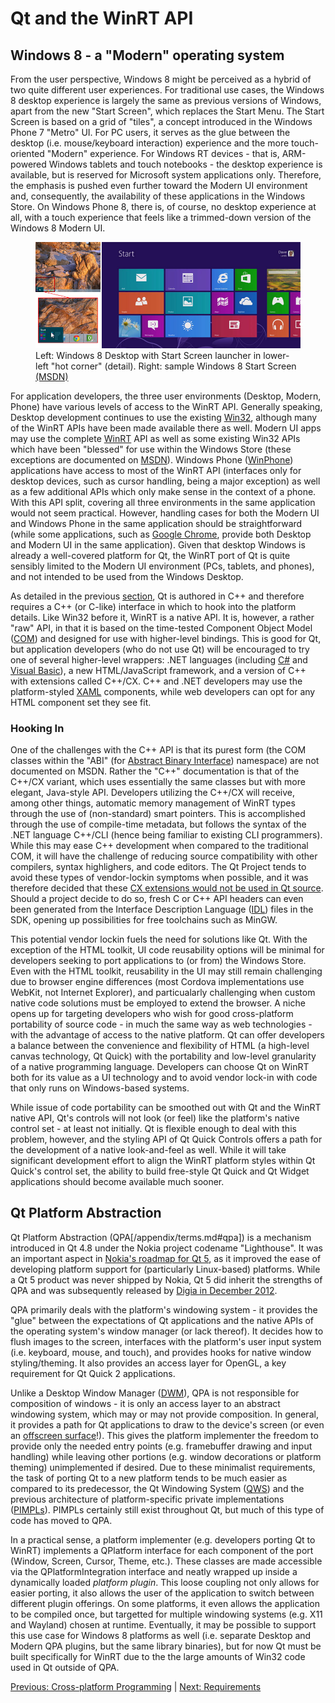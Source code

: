 # Qt and the WinRT API

## Windows 8 - a "Modern" operating system
From the user perspective, Windows 8 might be perceived as a hybrid of two quite different user experiences. For traditional use cases, the Windows 8 desktop experience is largely the same as previous versions of Windows, apart from the new "Start Screen", which replaces the Start Menu. The Start Screen is based on a grid of "tiles", a concept introduced in the Windows Phone 7 "Metro" UI. For PC users, it serves as the glue between the desktop (i.e. mouse/keyboard interaction) experience and the more touch-oriented "Modern" experience. For Windows RT devices - that is, ARM-powered Windows tablets and touch notebooks - the desktop experience is available, but is reserved for Microsoft system applications only. Therefore, the emphasis is pushed even further toward the Modern UI environment and, consequently, the availability of these applications in the Windows Store. On Windows Phone 8, there is, of course, no desktop experience at all, with a touch experience that feels like a trimmed-down version of the Windows 8 Modern UI.

<figure>
    <img src="../images/start-screen.jpg" alt="Windows 8 Start Screen" /><br />    
    <figcaption>Left: Windows 8 Desktop with Start Screen launcher in lower-left "hot corner" (detail). Right: sample Windows 8 Start Screen <a href="/appendix/references.md#windows-8-start-screen">(MSDN)</a></figcaption>
</figure>

For application developers, the three user environments (Desktop, Modern, Phone) have various levels of access to the WinRT API. Generally speaking, Desktop development continues to use the existing [Win32](/appendix/terms.md#win32), although many of the WinRT APIs have been made available there as well. Modern UI apps may use the complete [WinRT](/appendix/terms.md#winrt) API as well as some existing Win32 APIs which have been "blessed" for use within the Windows Store (these exceptions are documented on [MSDN](/appendix/terms.md#msdn)). Windows Phone ([WinPhone](/appendix/terms.md#winphone)) applications have access to most of the WinRT API (interfaces only for desktop devices, such as cursor handling, being a major exception) as well as a few additional APIs which only make sense in the context of a phone. With this API split, covering all three environments in the same application would not seem practical. However, handling cases for both the Modern UI and Windows Phone in the same application should be straightforward (while some applications, such as [Google Chrome](/appendix/references.md#chrome-winrt), provide both Desktop and Modern UI in the same application). Given that desktop Windows is already a well-covered platform for Qt, the WinRT port of Qt is quite sensibly limited to the Modern UI environment (PCs, tablets, and phones), and not intended to be used from the Windows Desktop.

As detailed in the previous [section](xplatform.md), Qt is authored in C++ and therefore requires a C++ (or C-like) interface in which to hook into the platform details. Like Win32 before it, WinRT is a native API. It is, however, a rather "raw" API, in that it is based on the time-tested Component Object Model ([COM](/appendix/terms.md#com)) and designed for use with higher-level bindings. This is good for Qt, but application developers (who do not use Qt) will be encouraged to try one of several higher-level wrappers: .NET languages (including [C#](/appendix/terms.md#c-sharp) and [Visual Basic](/appendix/terms.md#visual-basic)), a new HTML/JavaScript framework, and a version of C++ with extensions called C++/CX. C++ and .NET developers may use the platform-styled [XAML](/appendix/terms.md#xaml) components, while web developers can opt for any HTML component set they see fit.

### Hooking In
One of the challenges with the C++ API is that its purest form (the COM classes within the "ABI" (for [Abstract Binary Interface](/appendix/terms.md#abi)) namespace) are not documented on MSDN. Rather the "C++" documentation is that of the C++/CX variant, which uses essentially the same classes but with more elegant, Java-style API. Developers utilizing the C++/CX will receive, among other things, automatic memory management of WinRT types through the use of (non-standard) smart pointers. This is accomplished through the use of compile-time metadata, but follows the syntax of the .NET language C++/CLI (hence being familiar to existing CLI programmers). While this may ease C++ development when compared to the traditional COM, it will have the challenge of reducing source compatibility with other compilers, syntax highlighers, and code editors. The Qt Project tends to avoid these types of vendor-lockin symptoms when possible, and it was therefore decided that these [CX extensions would not be used in Qt source](/appendix/references.md#c++-cx-blog). Should a project decide to do so, fresh C or C++ API headers can even been generated from the Interface Description Language ([IDL](/appendix/terms.md#idl)) files in the SDK, opening up possibilities for free toolchains such as MinGW.

This potential vendor lockin fuels the need for solutions like Qt. With the exception of the HTML toolkit, UI code reusability options will be minimal for developers seeking to port applications to (or from) the Windows Store. Even with the HTML toolkit, reusability in the UI may still remain challenging due to browser engine differences (most Cordova implementations use WebKit, not Internet Explorer), and particualarly challenging when custom native code solutions must be employed to extend the browser. A niche opens up for targeting developers who wish for good cross-platform portability of source code - in much the same way as web technologies - with the advantage of access to the native platform. Qt can offer developers a balance between the convenience and flexibility of HTML (a high-level canvas technology, Qt Quick) with the portability and low-level granularity of a native programming language. Developers can choose Qt on WinRT both for its value as a UI technology and to avoid vendor lock-in with code that only runs on Windows-based systems.

While issue of code portability can be smoothed out with Qt and the WinRT native API, Qt's controls will not look (or feel) like the platform's native control set - at least not initially. Qt is flexible enough to deal with this problem, however, and the styling API of Qt Quick Controls offers a path for the development of a native look-and-feel as well. While it will take significant development effort to align the WinRT platform styles within Qt Quick's control set, the ability to build free-style Qt Quick and Qt Widget applications should become available much sooner.

## Qt Platform Abstraction

Qt Platform Abstraction (QPA[/appendix/terms.md#qpa]) is a mechanism introduced in Qt 4.8 under the Nokia project codename "Lighthouse". It was an important aspect in [Nokia's roadmap for Qt 5](/appendix/references.md#qt-lighthouse-has-grown-up), as it improved the ease of developing platform support for (particularly Linux-based) platforms. While a Qt 5 product was never shipped by Nokia, Qt 5 did inherit the strengths of QPA and was subsequently released by [Digia in December 2012](/appendix/references.md#introducing-qt-50).

QPA primarily deals with the platform's windowing system - it provides the "glue" between the expectations of Qt applications and the native APIs of the operating system's window manager (or lack thereof). It decides how to flush images to the screen, interfaces with the platform's user input system (i.e. keyboard, mouse, and touch), and provides hooks for native window styling/theming. It also provides an access layer for OpenGL, a key requirement for Qt Quick 2 applications.

Unlike a Desktop Window Manager ([DWM](/appendix/terms.md#dwm)), QPA is not responsible for composition of windows - it is only an access layer to an abstract windowing system, which may or may not provide composition. In general, it provides a path for Qt applications to draw to the device's screen (or even an [offscreen surface](/appendix/references.md#offscreen-rendering)!). This gives the platform implementer the freedom to provide only the needed entry points (e.g. framebuffer drawing and input handling) while leaving other portions (e.g. window decorations or platform theming) unimplemented if desired. Due to these minimalist requirements, the task of porting Qt to a new platform tends to be much easier as compared to its predecessor, the Qt Windowing System ([QWS](/appendix/terms.md#qws)) and the previous architecture of platform-specific private implementations ([PIMPLs](/appendix/terms.md#pimpl)). PIMPLs certainly still exist throughout Qt, but much of this type of code has moved to QPA.

In a practical sense, a platform implementer (e.g. developers porting Qt to WinRT) implements a QPlatform interface for each component of the port (Window, Screen, Cursor, Theme, etc.). These classes are made accessible via the QPlatformIntegration interface and neatly wrapped up inside a dynamically loaded _platform plugin_. This loose coupling not only allows for easier porting, it also allows the user of the application to switch between different plugin offerings. On some platforms, it even allows the application to be compiled once, but targetted for multiple windowing systems (e.g. X11 and Wayland) chosen at runtime. Eventually, it may be possible to support this use case for Windows 8 platforms as well (i.e. separate Desktop and Modern QPA plugins, but the same library binaries), but for now Qt must be built specifically for WinRT due to the the large amounts of Win32 code used in Qt outside of QPA.

[Previous: Cross-platform Programming](xplatform.md) | [Next: Requirements](requirements.md)
